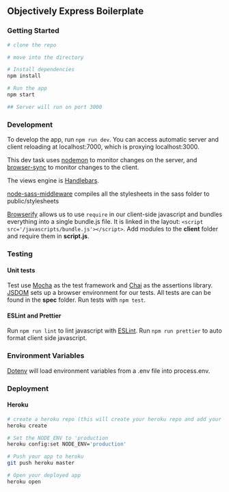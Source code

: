 ## Objectively Express Boilerplate

### Getting Started

```bash
# clone the repo

# move into the directory

# Install dependencies
npm install

# Run the app
npm start

## Server will run on port 3000
```

### Development

To develop the app, run `npm run dev`. You can access automatic server and client reloading at localhost:7000, which is
proxying localhost:3000.

This dev task uses [nodemon](https://github.com/remy/nodemon) to monitor changes on the server, and
[browser-sync](https://www.npmjs.com/package/browser-sync) to monitor changes to the client.

The views engine is [Handlebars](https://github.com/ericf/express-handlebars).

[node-sass-middleware](https://github.com/sass/node-sass-middleware) compiles all the stylesheets in the sass folder to
public/stylesheets

[Browserify](https://github.com/browserify/browserify) allows us to use `require` in our client-side javascript and
bundles everything into a single bundle.js file. It is linked in the layout: `<script
src='/javascripts/bundle.js'></script>`. Add modules to the **client** folder and require them in **script.js**.

### Testing

#### Unit tests

Test use [Mocha](https://mochajs.org/) as the test framework and [Chai](http://www.chaijs.com/) as the assertions
library. [JSDOM](https://github.com/jsdom/jsdom) sets up a browser environment for our tests. All tests are can be found
in the **spec** folder. Run tests with `npm test`.

#### ESLint and Prettier

Run `npm run lint` to lint javascript with [ESLint](https://eslint.org/). Run `npm run prettier` to auto format client
side javascript.

### Environment Variables

[Dotenv](https://www.npmjs.com/package/dotenv) will load environment variables from a .env file into process.env.

### Deployment

#### Heroku

```bash
# create a heroku repo (this will create your heroku repo and add your remore)
heroku create

# Set the NODE_ENV to 'production
heroku config:set NODE_ENV='production'

# Push your app to heroku
git push heroku master

# Open your deployed app
heroku open
```
